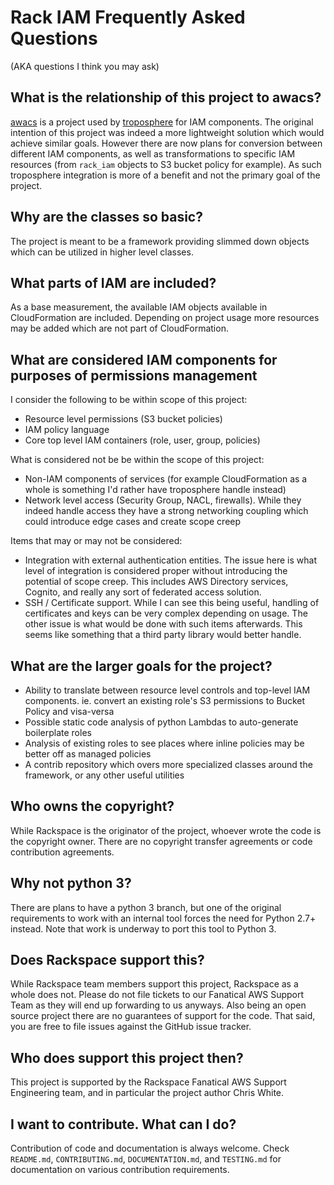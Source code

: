 # Rack IAM Frequently Asked Questions

(AKA questions I think you may ask)

## What is the relationship of this project to awacs?

[awacs](https://github.com/cloudtools/awacs) is a project used by [troposphere](https://github.com/cloudtools/troposphere) for IAM components. The original intention of this project was indeed a more lightweight solution which would achieve similar goals. However there are now plans for conversion between different IAM components, as well as transformations to specific IAM resources (from `rack_iam` objects to S3 bucket policy for example). As such troposphere integration is more of a benefit and not the primary goal of the project.

## Why are the classes so basic?

The project is meant to be a framework providing slimmed down objects which can be utilized in higher level classes.

## What parts of IAM are included?

As a base measurement, the available IAM objects available in CloudFormation are included. Depending on project usage more resources may be added which are not part of CloudFormation.

## What are considered IAM components for purposes of permissions management

I consider the following to be within scope of this project:

* Resource level permissions (S3 bucket policies)
* IAM policy language
* Core top level IAM containers (role, user, group, policies)

What is considered not be be within the scope of this project:

* Non-IAM components of services (for example CloudFormation as a whole is something I'd rather have troposphere handle instead)
* Network level access (Security Group, NACL, firewalls). While they indeed handle access they have a strong networking coupling which could introduce edge cases and create scope creep

Items that may or may not be considered:

* Integration with external authentication entities. The issue here is what level of integration is considered proper without introducing the potential of scope creep. This includes AWS Directory services, Cognito, and really any sort of federated access solution.
* SSH / Certificate support. While I can see this being useful, handling of certificates and keys can be very complex depending on usage. The other issue is what would be done with such items afterwards. This seems like something that a third party library would better handle.

## What are the larger goals for the project?

* Ability to translate between resource level controls and top-level IAM components. ie. convert an existing role's S3 permissions to Bucket Policy and visa-versa
* Possible static code analysis of python Lambdas to auto-generate boilerplate roles
* Analysis of existing roles to see places where inline policies may be better off as managed policies
* A contrib repository which overs more specialized classes around the framework, or any other useful utilities

## Who owns the copyright?

While Rackspace is the originator of the project, whoever wrote the code is the copyright owner. There are no copyright transfer agreements or code contribution agreements.

## Why not python 3?

There are plans to have a python 3 branch, but one of the original requirements to work with an internal tool forces the need for Python 2.7+ instead. Note that work is underway to port this tool to Python 3.

## Does Rackspace support this?

While Rackspace team members support this project, Rackspace as a whole does not. Please do not file tickets to our Fanatical AWS Support Team as they will end up forwarding to us anyways. Also being an open source project there are no guarantees of support for the code. That said, you are free to file issues against the GitHub issue tracker.

## Who does support this project then?

This project is supported by the Rackspace Fanatical AWS Support Engineering team, and in particular the project author Chris White.

## I want to contribute. What can I do?

Contribution of code and documentation is always welcome. Check `README.md`, `CONTRIBUTING.md`, `DOCUMENTATION.md`, and `TESTING.md` for documentation on various contribution requirements.
